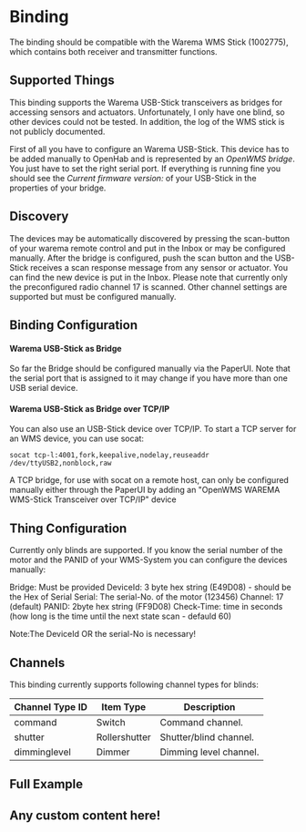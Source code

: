 # <bindingName> Binding

The binding should be compatible with the Warema WMS Stick (1002775), which contains both receiver and transmitter functions.



## Supported Things

This binding supports the Warema USB-Stick transceivers as bridges for accessing sensors and actuators. Unfortunately, I only have one blind, so other devices could not be tested. In addition, the log of the WMS stick is not publicly documented. 

First of all you have to configure an Warema USB-Stick. This device has to be added manually to OpenHab and is represented by an _OpenWMS bridge_. You just have to set the right serial port. If everything is running fine you should see the _Current firmware version:_ of your USB-Stick in the properties of your bridge.


## Discovery

The devices may be automatically discovered by pressing the scan-button of your warema remote control and put in the Inbox or may be configured manually.
After the bridge is configured, push the scan button and the USB-Stick receives a scan response message from any sensor or actuator. You can find the new device is put in the Inbox.
Please note that currently only the preconfigured radio channel 17 is scanned. Other channel settings are supported but must be configured manually.

## Binding Configuration

#### Warema USB-Stick as Bridge
So far the Bridge should be configured manually via the PaperUI. Note that the serial port that is assigned to it may change if you have more than one USB serial device.

#### Warema USB-Stick as Bridge over TCP/IP
You can also use an USB-Stick device over TCP/IP.
To start a TCP server for an WMS device, you can use socat:

```
socat tcp-l:4001,fork,keepalive,nodelay,reuseaddr /dev/ttyUSB2,nonblock,raw

```
A TCP bridge, for use with socat on a remote host, can only be configured manually either through the PaperUI by adding an "OpenWMS WAREMA WMS-Stick Transceiver over TCP/IP" device


## Thing Configuration

Currently only blinds are supported.
If you know the serial number of the motor and the PANID of your WMS-System you can configure the devices manually:

Bridge: Must be provided
DeviceId: 3 byte hex string (E49D08) - should be the Hex of Serial
Serial: The serial-No. of the motor (123456) 
Channel: 17 (default)
PANID: 2byte hex string (FF9D08)
Check-Time: time in seconds (how long is the time until the next state scan - defauld 60)

Note:The DeviceId OR the serial-No is necessary!

## Channels
This binding currently supports following channel types for blinds:

| Channel Type ID | Item Type     | Description                                                                        |
|-----------------|---------------|------------------------------------------------------------------------------------|
| command         | Switch        | Command channel.                                                                   |
| shutter         | Rollershutter | Shutter/blind channel.                                                             |
| dimminglevel    | Dimmer        | Dimming level channel.                                                             |

## Full Example



## Any custom content here!

